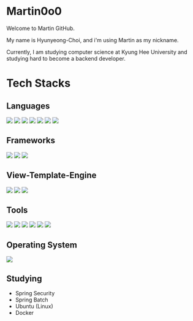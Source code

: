 # Martin0o0

Welcome to Martin GitHub.

My name is Hyunyeong-Choi, and i'm using Martin as my nickname.

Currently, I am studying computer science at Kyung Hee University and studying hard to become a backend developer.


# Tech Stacks

## Languages

<img src="https://img.shields.io/badge/-C%2FC%2B%2B-brightgreen"/> <img src="https://img.shields.io/badge/-Java-red"/>
<img src="https://img.shields.io/badge/-Python-blue"/>
<img src="https://img.shields.io/badge/-HTML-lightgrey"/>
<img src="https://img.shields.io/badge/-CSS-orange"/>
<img src="https://img.shields.io/badge/-JS(ES5)-yellow"/>
<img src="https://img.shields.io/badge/-SQL-yellowgreen"/>


## Frameworks

<img src="https://img.shields.io/badge/-Spring%20Boot-green"/> <img src="https://img.shields.io/badge/-JPA-lightgrey"/>
<img src="https://img.shields.io/badge/-Spring%20Security-green"/>

## View-Template-Engine

<img src="https://img.shields.io/badge/-Mustache-yellow"/> <img src="https://img.shields.io/badge/-Bootstrap5-purple"/>
<img src="https://img.shields.io/badge/-Thymeleaf-green"/>

## Tools

<img src="https://img.shields.io/badge/-VS%20Code-blue"/> <img src="https://img.shields.io/badge/-IntelliJ-red"/>
<img src="https://img.shields.io/badge/-Xcode-black"/>
<img src="https://img.shields.io/badge/-MySQL-orange"/>
<img src="https://img.shields.io/badge/-H2-grey"/>
<img src="https://img.shields.io/badge/-Redis-red"/>

## Operating System

<img src="https://img.shields.io/badge/-MacOS(MacBook pro 14)-black"/>

    

## Studying
 - Spring Security 
 - Spring Batch
 - Ubuntu (Linux)
 - Docker
 

